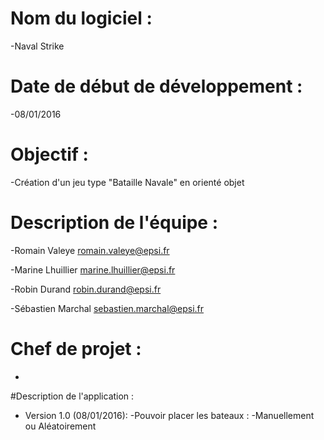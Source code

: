 # Nom du logiciel : 
  -Naval Strike 
  
# Date de début de développement : 
  -08/01/2016
  
# Objectif : 
  -Création d'un jeu type "Bataille Navale" en orienté objet
  
# Description de l'équipe :
  -Romain Valeye    romain.valeye@epsi.fr
  
  -Marine Lhuillier   marine.lhuillier@epsi.fr
  
  -Robin Durand   robin.durand@epsi.fr
  
  -Sébastien Marchal    sebastien.marchal@epsi.fr
  
# Chef de projet : 
  -
  
#Description de l'application :
  - Version 1.0 (08/01/2016):
    -Pouvoir placer les bateaux :
      -Manuellement ou Aléatoirement
  
      
  

